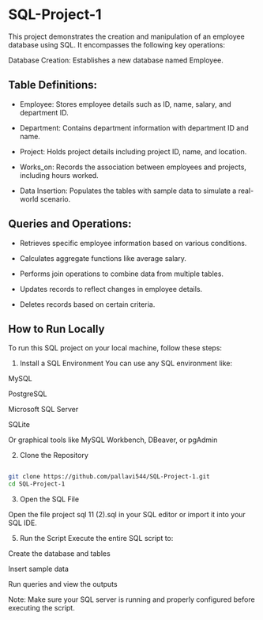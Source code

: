 # SQL-Project-1
This project demonstrates the creation and manipulation of an employee database using SQL. It encompasses the following key operations:

Database Creation: Establishes a new database named Employee.

## Table Definitions:

* Employee: Stores employee details such as ID, name, salary, and department ID.

* Department: Contains department information with department ID and name.

* Project: Holds project details including project ID, name, and location.

* Works_on: Records the association between employees and projects, including hours worked.

* Data Insertion: Populates the tables with sample data to simulate a real-world scenario.

## Queries and Operations:

* Retrieves specific employee information based on various conditions.

* Calculates aggregate functions like average salary.

* Performs join operations to combine data from multiple tables.

* Updates records to reflect changes in employee details.

* Deletes records based on certain criteria.

## How to Run Locally
To run this SQL project on your local machine, follow these steps:

1. Install a SQL Environment
You can use any SQL environment like:

MySQL

PostgreSQL

Microsoft SQL Server

SQLite

Or graphical tools like MySQL Workbench, DBeaver, or pgAdmin

2. Clone the Repository
   
```bash

git clone https://github.com/pallavi544/SQL-Project-1.git
cd SQL-Project-1

```

3. Open the SQL File
   
Open the file project sql 11 (2).sql in your SQL editor or import it into your SQL IDE.

5. Run the Script
Execute the entire SQL script to:

Create the database and tables

Insert sample data

Run queries and view the outputs

Note: Make sure your SQL server is running and properly configured before executing the script.

